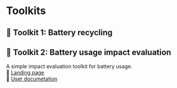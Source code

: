 # Toolkits

## :hammer: Toolkit 1: Battery recycling

## :hammer: Toolkit 2: Battery usage impact evaluation
  
A simple impact evaluation toolkit for battery usage.   
:link: [Landing page](https://baidu.com)  
:blue_book: [User documetation](https://baidu.com)

